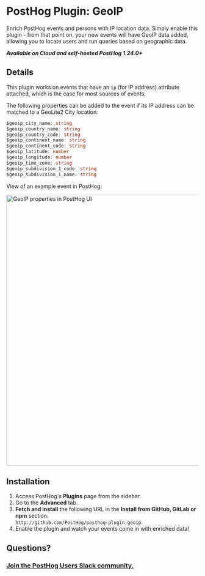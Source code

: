 # PostHog Plugin: GeoIP

Enrich PostHog events and persons with IP location data. Simply enable this plugin - from that point on, your new events will have GeoIP data added, allowing you to locate users and run queries based on geographic data.

***Available on Cloud and self-hosted PostHog 1.24.0+***

## Details

This plugin works on events that have an `ip` (for IP address) attribute attached, which is the case for most sources of events.

The following properties can be added to the event if its IP address can be matched to a GeoLite2 City location:

```TypeScript
$geoip_city_name: string
$geoip_country_name: string
$geoip_country_code: string
$geoip_continent_name: string
$geoip_continent_code: string
$geoip_latitude: number
$geoip_longitude: number
$geoip_time_zone: string
$geoip_subdivision_1_code: string
$geoip_subdivision_1_name: string
```

View of an example event in PostHog:

<img width="708" alt="GeoIP properties in PostHog UI" src="https://user-images.githubusercontent.com/4550621/114558202-bc076600-9c6a-11eb-9c0e-1bd3cc1f3dd7.png">

## Installation

1. Access PostHog's **Plugins** page from the sidebar.
1. Go to the **Advanced** tab.
1. **Fetch and install** the following URL in the **Install from GitHub, GitLab or npm** section:  
   `http://github.com/PostHog/posthog-plugin-geoip`.
1. Enable the plugin and watch your events come in with enriched data!

## Questions?

### [Join the PostHog Users Slack community.](https://posthog.com/slack)
